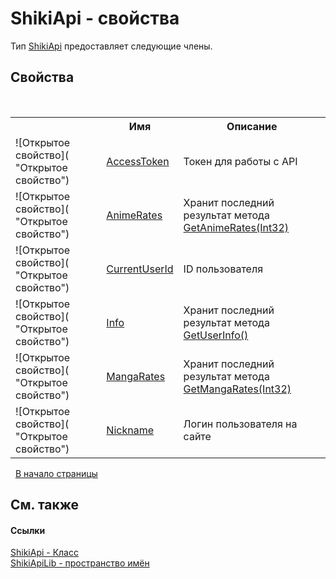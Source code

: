 # ShikiApi - свойства
 

Тип <a href="T_ShikiApiLib_ShikiApi">ShikiApi</a> предоставляет следующие члены.


## Свойства
&nbsp;<table><tr><th></th><th>Имя</th><th>Описание</th></tr><tr><td>![Открытое свойство]( "Открытое свойство")</td><td><a href="P_ShikiApiLib_ShikiApi_AccessToken">AccessToken</a></td><td>
Токен для работы с API</td></tr><tr><td>![Открытое свойство]( "Открытое свойство")</td><td><a href="P_ShikiApiLib_ShikiApi_AnimeRates">AnimeRates</a></td><td>
Хранит последний результат метода <a href="M_ShikiApiLib_ShikiApi_GetAnimeRates">GetAnimeRates(Int32)</a></td></tr><tr><td>![Открытое свойство]( "Открытое свойство")</td><td><a href="P_ShikiApiLib_ShikiApi_CurrentUserId">CurrentUserId</a></td><td>
ID пользователя</td></tr><tr><td>![Открытое свойство]( "Открытое свойство")</td><td><a href="P_ShikiApiLib_ShikiApi_Info">Info</a></td><td>
Хранит последний результат метода <a href="M_ShikiApiLib_ShikiApi_GetUserInfo">GetUserInfo()</a></td></tr><tr><td>![Открытое свойство]( "Открытое свойство")</td><td><a href="P_ShikiApiLib_ShikiApi_MangaRates">MangaRates</a></td><td>
Хранит последний результат метода <a href="M_ShikiApiLib_ShikiApi_GetMangaRates">GetMangaRates(Int32)</a></td></tr><tr><td>![Открытое свойство]( "Открытое свойство")</td><td><a href="P_ShikiApiLib_ShikiApi_Nickname">Nickname</a></td><td>
Логин пользователя на сайте</td></tr></table>&nbsp;
<a href="#shikiapi---свойства">В начало страницы</a>

## См. также


#### Ссылки
<a href="T_ShikiApiLib_ShikiApi">ShikiApi - Класс</a><br /><a href="N_ShikiApiLib">ShikiApiLib - пространство имён</a><br />